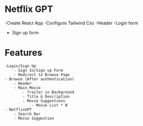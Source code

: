 # Netflix GPT

-Create React App
-Configure Tailwind Css
-Header
-Login form
- Sign up form

# Features
    -Login/Sign Up
        - Sign In/Sign up Form
        - Redirect to Browse Page
    - Browse (After authentication)
        - Header
        - Main Movie
            - Trailer in Background
            - Title & Description
            - Movie Suggestions
                - Movie List * N
    - NetflixGPT
        - Search Bar
        - Movie Suggestion